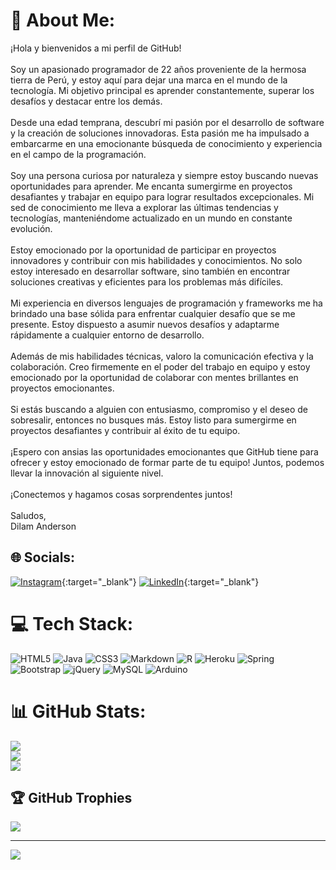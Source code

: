 # 💫 About Me:
¡Hola y bienvenidos a mi perfil de GitHub!<br><br>Soy un apasionado programador de 22 años proveniente de la hermosa tierra de Perú, y estoy aquí para dejar una marca en el mundo de la tecnología. Mi objetivo principal es aprender constantemente, superar los desafíos y destacar entre los demás.<br><br>Desde una edad temprana, descubrí mi pasión por el desarrollo de software y la creación de soluciones innovadoras. Esta pasión me ha impulsado a embarcarme en una emocionante búsqueda de conocimiento y experiencia en el campo de la programación.<br><br>Soy una persona curiosa por naturaleza y siempre estoy buscando nuevas oportunidades para aprender. Me encanta sumergirme en proyectos desafiantes y trabajar en equipo para lograr resultados excepcionales. Mi sed de conocimiento me lleva a explorar las últimas tendencias y tecnologías, manteniéndome actualizado en un mundo en constante evolución.<br><br>Estoy emocionado por la oportunidad de participar en proyectos innovadores y contribuir con mis habilidades y conocimientos. No solo estoy interesado en desarrollar software, sino también en encontrar soluciones creativas y eficientes para los problemas más difíciles.<br><br>Mi experiencia en diversos lenguajes de programación y frameworks me ha brindado una base sólida para enfrentar cualquier desafío que se me presente. Estoy dispuesto a asumir nuevos desafíos y adaptarme rápidamente a cualquier entorno de desarrollo.<br><br>Además de mis habilidades técnicas, valoro la comunicación efectiva y la colaboración. Creo firmemente en el poder del trabajo en equipo y estoy emocionado por la oportunidad de colaborar con mentes brillantes en proyectos emocionantes.<br><br>Si estás buscando a alguien con entusiasmo, compromiso y el deseo de sobresalir, entonces no busques más. Estoy listo para sumergirme en proyectos desafiantes y contribuir al éxito de tu equipo.<br><br>¡Espero con ansias las oportunidades emocionantes que GitHub tiene para ofrecer y estoy emocionado de formar parte de tu equipo! Juntos, podemos llevar la innovación al siguiente nivel.<br><br>¡Conectemos y hagamos cosas sorprendentes juntos!<br><br>Saludos,<br>Dilam Anderson


## 🌐 Socials:
[![Instagram](https://img.shields.io/badge/Instagram-%23E4405F.svg?logo=Instagram&logoColor=white)](https://instagram.com/diland_serkoich?igshid=MzNlNGNkZWQ4Mg==){:target="_blank"} [![LinkedIn](https://img.shields.io/badge/LinkedIn-%230077B5.svg?logo=linkedin&logoColor=white)](https://www.linkedin.com/in/dilamandersonchuquilinserkovich){:target="_blank"} 

# 💻 Tech Stack:
![HTML5](https://img.shields.io/badge/html5-%23E34F26.svg?style=for-the-badge&logo=html5&logoColor=white) ![Java](https://img.shields.io/badge/java-%23ED8B00.svg?style=for-the-badge&logo=java&logoColor=white) ![CSS3](https://img.shields.io/badge/css3-%231572B6.svg?style=for-the-badge&logo=css3&logoColor=white) ![Markdown](https://img.shields.io/badge/markdown-%23000000.svg?style=for-the-badge&logo=markdown&logoColor=white) ![R](https://img.shields.io/badge/r-%23276DC3.svg?style=for-the-badge&logo=r&logoColor=white) ![Heroku](https://img.shields.io/badge/heroku-%23430098.svg?style=for-the-badge&logo=heroku&logoColor=white) ![Spring](https://img.shields.io/badge/spring-%236DB33F.svg?style=for-the-badge&logo=spring&logoColor=white) ![Bootstrap](https://img.shields.io/badge/bootstrap-%23563D7C.svg?style=for-the-badge&logo=bootstrap&logoColor=white) ![jQuery](https://img.shields.io/badge/jquery-%230769AD.svg?style=for-the-badge&logo=jquery&logoColor=white) ![MySQL](https://img.shields.io/badge/mysql-%2300f.svg?style=for-the-badge&logo=mysql&logoColor=white) ![Arduino](https://img.shields.io/badge/-Arduino-00979D?style=for-the-badge&logo=Arduino&logoColor=white)
# 📊 GitHub Stats:
![](https://github-readme-stats.vercel.app/api?username=DylanSerkovich&theme=dark&hide_border=false&include_all_commits=false&count_private=false)<br/>
![](https://github-readme-streak-stats.herokuapp.com/?user=DylanSerkovich&theme=dark&hide_border=false)<br/>
![](https://github-readme-stats.vercel.app/api/top-langs/?username=DylanSerkovich&theme=dark&hide_border=false&include_all_commits=false&count_private=false&layout=compact)

## 🏆 GitHub Trophies
![](https://github-profile-trophy.vercel.app/?username=DylanSerkovich&theme=radical&no-frame=false&no-bg=true&margin-w=4)

---
[![](https://visitcount.itsvg.in/api?id=DylanSerkovich&icon=0&color=0)](https://visitcount.itsvg.in)

<!-- Proudly created with GPRM ( https://gprm.itsvg.in ) -->
